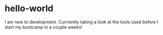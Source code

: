 # hello-world
I am new to development. Currrently taking a look at the tools used before I start my bootcamp in a couple weeks!
